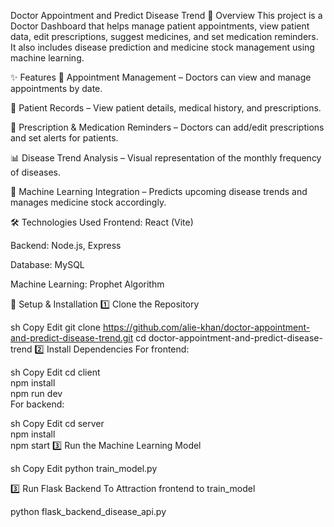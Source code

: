 Doctor Appointment and Predict Disease Trend
📌 Overview
This project is a Doctor Dashboard that helps manage patient appointments, view patient data, edit prescriptions, suggest medicines, and set medication reminders. It also includes disease prediction and medicine stock management using machine learning.

✨ Features
📅 Appointment Management – Doctors can view and manage appointments by date.

🏥 Patient Records – View patient details, medical history, and prescriptions.

💊 Prescription & Medication Reminders – Doctors can add/edit prescriptions and set alerts for patients.

📊 Disease Trend Analysis – Visual representation of the monthly frequency of diseases.

🤖 Machine Learning Integration – Predicts upcoming disease trends and manages medicine stock accordingly.

🛠️ Technologies Used
Frontend: React (Vite)

Backend: Node.js, Express

Database: MySQL

Machine Learning: Prophet Algorithm

🚀 Setup & Installation
1️⃣ Clone the Repository

sh
Copy
Edit
git clone https://github.com/alie-khan/doctor-appointment-and-predict-disease-trend.git
cd doctor-appointment-and-predict-disease-trend
2️⃣ Install Dependencies
For frontend:

sh
Copy
Edit
cd client  
npm install  
npm run dev  
For backend:

sh
Copy
Edit
cd server  
npm install  
npm start 
3️⃣ Run the Machine Learning Model

sh
Copy
Edit
python train_model.py  

3️⃣ Run Flask Backend To Attraction frontend to train_model

python flask_backend_disease_api.py
